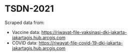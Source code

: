 # TSDN-2021

Scraped data from:
- Vaccine data: https://riwayat-file-vaksinasi-dki-jakarta-jakartagis.hub.arcgis.com
- COVID data: https://riwayat-file-covid-19-dki-jakarta-jakartagis.hub.arcgis.com
